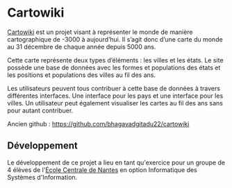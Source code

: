 # Cartowiki

[Cartowiki](http://www.cartowiki.com) est un projet visant à représenter le monde de manière cartographique de -3000 à aujourd’hui. Il s’agit donc d’une carte du monde au 31 décembre de chaque année depuis 5000 ans. 

Cette carte représente deux types d’éléments : les villes et les états. Le site possède une base de données avec les formes et populations des états et les positions et populations des villes au fil des ans. 

Les utilisateurs peuvent tous contribuer à cette base de données à travers différentes interfaces. Une interface pour les pays et une interface pour les villes. Un utilisateur peut également visualiser les cartes au fil des ans sans pour autant contribuer.

Ancien github : https://github.com/bhagavadgitadu22/cartowiki

## Développement

Le développement de ce projet a lieu en tant qu'exercice pour un groupe de 4 élèves de l'[École Centrale de Nantes](https://www.ec-nantes.fr) en option Informatique des Systèmes d'Information.
